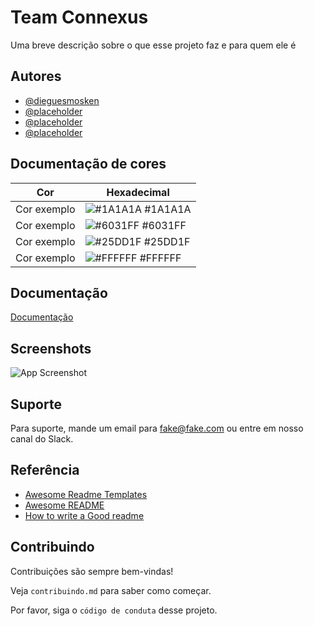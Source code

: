 
# Team Connexus

Uma breve descrição sobre o que esse projeto faz e para quem ele é




## Autores

- [@dieguesmosken](https://www.github.com/dieguesmosken)
- [@placeholder](https://www.github.com/placeholder)
- [@placeholder](https://www.github.com/placeholder)
- [@placeholder](https://www.github.com/placeholder)



## Documentação de cores

| Cor               | Hexadecimal                                                |
| ----------------- | ---------------------------------------------------------------- |
| Cor exemplo       | ![#1A1A1A](https://via.placeholder.com/10/1A1A1A?text=+) #1A1A1A |
| Cor exemplo       | ![#6031FF](https://via.placeholder.com/10/6031FF?text=+) #6031FF |
| Cor exemplo       | ![#25DD1F](https://via.placeholder.com/10/00b48a?text=+) #25DD1F |
| Cor exemplo       | ![#FFFFFF](https://via.placeholder.com/10/FFFFFF?text=+) #FFFFFF |


## Documentação

[Documentação](https://link-da-documentação)


## Screenshots

![App Screenshot](https://via.placeholder.com/468x300?text=App+Screenshot+Here)


## Suporte

Para suporte, mande um email para fake@fake.com ou entre em nosso canal do Slack.


## Referência

 - [Awesome Readme Templates](https://awesomeopensource.com/project/elangosundar/awesome-README-templates)
 - [Awesome README](https://github.com/matiassingers/awesome-readme)
 - [How to write a Good readme](https://bulldogjob.com/news/449-how-to-write-a-good-readme-for-your-github-project)


## Contribuindo

Contribuições são sempre bem-vindas!

Veja `contribuindo.md` para saber como começar.

Por favor, siga o `código de conduta` desse projeto.

